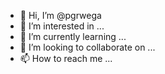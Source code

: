 - 👋 Hi, I’m @pgrwega
- 👀 I’m interested in ...
- 🌱 I’m currently learning ...
- 💞️ I’m looking to collaborate on ...
- 📫 How to reach me ...

<!---
pgrwega/pgrwega is a ✨ special ✨ repository because its `README.md` (this file) appears on your GitHub profile.
You can click the Preview link to take a look at your changes.
--->
